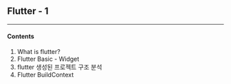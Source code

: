 <h2>Flutter - 1</h2>

<hr>

<h4>Contents</h4>

1. What is flutter?
2. Flutter Basic - Widget
3. flutter 생성된 프로젝트 구조 분석
4. Flutter BuildContext